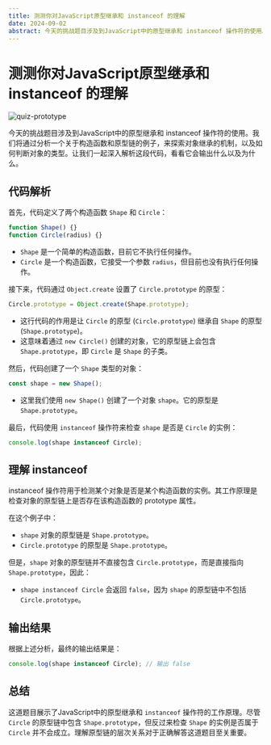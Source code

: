 ```yaml
---
title: 测测你对JavaScript原型继承和 instanceof 的理解
date: 2024-09-02
abstract: 今天的挑战题目涉及到JavaScript中的原型继承和 instanceof 操作符的使用。我们将通过分析一个关于构造函数和原型链的例子，来探索对象继承的机制，以及如何判断对象的类型。让我们一起深入解析这段代码，看看它会输出什么以及为什么。
---
```


# 测测你对JavaScript原型继承和 instanceof 的理解

![quiz-prototype](https://mmbiz.qpic.cn/sz_mmbiz_png/KEXUm19zKo51ibdX6Z5joqVl7IUQnMcsEuq5czmNiaex6xdm6ELUKzt3g1eLOTd6dXu0mFYjeTRYpsnfnSfSZfEg/640?wx_fmt=png&from=appmsg&tp=webp&wxfrom=5&wx_lazy=1&wx_co=1)

今天的挑战题目涉及到JavaScript中的原型继承和 instanceof 操作符的使用。我们将通过分析一个关于构造函数和原型链的例子，来探索对象继承的机制，以及如何判断对象的类型。让我们一起深入解析这段代码，看看它会输出什么以及为什么。

## 代码解析

首先，代码定义了两个构造函数 `Shape` 和 `Circle`：

```javascript
function Shape() {}
function Circle(radius) {}
```

- `Shape` 是一个简单的构造函数，目前它不执行任何操作。
- `Circle` 是一个构造函数，它接受一个参数 `radius`，但目前也没有执行任何操作。

接下来，代码通过 `Object.create` 设置了 `Circle.prototype` 的原型：

```javascript
Circle.prototype = Object.create(Shape.prototype);
```

- 这行代码的作用是让 `Circle` 的原型 (`Circle.prototype`) 继承自 `Shape` 的原型 (`Shape.prototype`)。
- 这意味着通过 `new Circle()` 创建的对象，它的原型链上会包含 `Shape.prototype`，即 `Circle` 是 `Shape` 的子类。

然后，代码创建了一个 `Shape` 类型的对象：

```javascript
const shape = new Shape();
```

- 这里我们使用 `new Shape()` 创建了一个对象 `shape`。它的原型是 `Shape.prototype`。

最后，代码使用 `instanceof` 操作符来检查 `shape` 是否是 `Circle` 的实例：

```javascript
console.log(shape instanceof Circle);
```

## 理解 instanceof

instanceof 操作符用于检测某个对象是否是某个构造函数的实例。其工作原理是检查对象的原型链上是否存在该构造函数的 prototype 属性。

在这个例子中：

- `shape` 对象的原型链是 `Shape.prototype`。
- `Circle.prototype` 的原型是 `Shape.prototype`。

但是，`shape` 对象的原型链并不直接包含 `Circle.prototype`，而是直接指向 `Shape.prototype`，因此：

- `shape instanceof Circle` 会返回 `false`，因为 `shape` 的原型链中不包括 `Circle.prototype`。

## 输出结果

根据上述分析，最终的输出结果是：

```javascript
console.log(shape instanceof Circle); // 输出 false
```

## 总结

这道题目展示了JavaScript中的原型继承和 `instanceof` 操作符的工作原理。尽管 `Circle` 的原型链中包含 `Shape.prototype`，但反过来检查 `Shape` 的实例是否属于 `Circle` 并不会成立。理解原型链的层次关系对于正确解答这道题目至关重要。